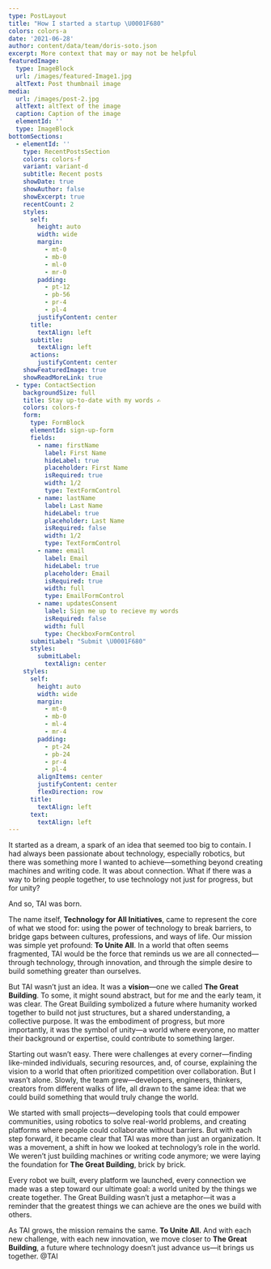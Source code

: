```yaml
---
type: PostLayout
title: "How I started a startup \U0001F680"
colors: colors-a
date: '2021-06-28'
author: content/data/team/doris-soto.json
excerpt: More context that may or may not be helpful
featuredImage:
  type: ImageBlock
  url: /images/featured-Image1.jpg
  altText: Post thumbnail image
media:
  url: /images/post-2.jpg
  altText: altText of the image
  caption: Caption of the image
  elementId: ''
  type: ImageBlock
bottomSections:
  - elementId: ''
    type: RecentPostsSection
    colors: colors-f
    variant: variant-d
    subtitle: Recent posts
    showDate: true
    showAuthor: false
    showExcerpt: true
    recentCount: 2
    styles:
      self:
        height: auto
        width: wide
        margin:
          - mt-0
          - mb-0
          - ml-0
          - mr-0
        padding:
          - pt-12
          - pb-56
          - pr-4
          - pl-4
        justifyContent: center
      title:
        textAlign: left
      subtitle:
        textAlign: left
      actions:
        justifyContent: center
    showFeaturedImage: true
    showReadMoreLink: true
  - type: ContactSection
    backgroundSize: full
    title: Stay up-to-date with my words ✍️
    colors: colors-f
    form:
      type: FormBlock
      elementId: sign-up-form
      fields:
        - name: firstName
          label: First Name
          hideLabel: true
          placeholder: First Name
          isRequired: true
          width: 1/2
          type: TextFormControl
        - name: lastName
          label: Last Name
          hideLabel: true
          placeholder: Last Name
          isRequired: false
          width: 1/2
          type: TextFormControl
        - name: email
          label: Email
          hideLabel: true
          placeholder: Email
          isRequired: true
          width: full
          type: EmailFormControl
        - name: updatesConsent
          label: Sign me up to recieve my words
          isRequired: false
          width: full
          type: CheckboxFormControl
      submitLabel: "Submit \U0001F680"
      styles:
        submitLabel:
          textAlign: center
    styles:
      self:
        height: auto
        width: wide
        margin:
          - mt-0
          - mb-0
          - ml-4
          - mr-4
        padding:
          - pt-24
          - pb-24
          - pr-4
          - pl-4
        alignItems: center
        justifyContent: center
        flexDirection: row
      title:
        textAlign: left
      text:
        textAlign: left
---
```

It started as a dream, a spark of an idea that seemed too big to contain. I had always been passionate about technology, especially robotics, but there was something more I wanted to achieve—something beyond creating machines and writing code. It was about connection. What if there was a way to bring people together, to use technology not just for progress, but for unity?

And so, TAI was born.

The name itself, **Technology for All Initiatives**, came to represent the core of what we stood for: using the power of technology to break barriers, to bridge gaps between cultures, professions, and ways of life. Our mission was simple yet profound: **To Unite All**. In a world that often seems fragmented, TAI would be the force that reminds us we are all connected—through technology, through innovation, and through the simple desire to build something greater than ourselves.

But TAI wasn’t just an idea. It was a **vision**—one we called **The Great Building**. To some, it might sound abstract, but for me and the early team, it was clear. The Great Building symbolized a future where humanity worked together to build not just structures, but a shared understanding, a collective purpose. It was the embodiment of progress, but more importantly, it was the symbol of unity—a world where everyone, no matter their background or expertise, could contribute to something larger.

Starting out wasn’t easy. There were challenges at every corner—finding like-minded individuals, securing resources, and, of course, explaining the vision to a world that often prioritized competition over collaboration. But I wasn’t alone. Slowly, the team grew—developers, engineers, thinkers, creators from different walks of life, all drawn to the same idea: that we could build something that would truly change the world.

We started with small projects—developing tools that could empower communities, using robotics to solve real-world problems, and creating platforms where people could collaborate without barriers. But with each step forward, it became clear that TAI was more than just an organization. It was a movement, a shift in how we looked at technology’s role in the world. We weren’t just building machines or writing code anymore; we were laying the foundation for **The Great Building**, brick by brick.

Every robot we built, every platform we launched, every connection we made was a step toward our ultimate goal: a world united by the things we create together. The Great Building wasn’t just a metaphor—it was a reminder that the greatest things we can achieve are the ones we build with others.

As TAI grows, the mission remains the same. **To Unite All.** And with each new challenge, with each new innovation, we move closer to **The Great Building**, a future where technology doesn’t just advance us—it brings us together. @TAI



